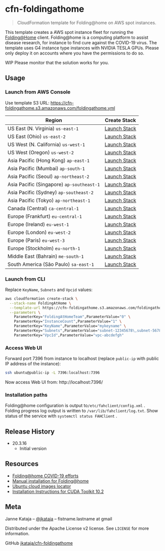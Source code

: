 # cfn-foldingathome
> CloudFormation template for Folding@home on AWS spot instances.

This template creates a AWS spot instance fleet for running the [Folding@Home](https://foldingathome.org/) client.
Folding@home is a computing platform to assist disease research, for instance to find cure against the COVID-19 virus.
The template uses G4 instance type instances with NVIDIA TESLA GPUs.
Please only deploy it on accounts where you have the permissions to do so.

WIP Please monitor that the solution works for you.

## Usage

### Launch from AWS Console

Use template S3 URL: https://cfn-foldingathome.s3.amazonaws.com/foldingathome.yml

| Region         | Create Stack              |
|----------------|---------------------------|
| US East (N. Virginia) `us-east-1` | [Launch Stack](https://us-east-1.console.aws.amazon.com/cloudformation/home?region=us-east-1#/stacks/create/review?templateURL=https://cfn-foldingathome.s3.amazonaws.com/foldingathome.yml&stackName=FoldingAtHome) |
| US East (Ohio) `us-east-2` | [Launch Stack](https://us-east-2.console.aws.amazon.com/cloudformation/home?region=us-east-2#/stacks/create/review?templateURL=https://cfn-foldingathome.s3.amazonaws.com/foldingathome.yml&stackName=FoldingAtHome) |
| US West (N. California) `us-west-1`| [Launch Stack](https://us-west-1.console.aws.amazon.com/cloudformation/home?region=us-west-1#/stacks/create/review?templateURL=https://cfn-foldingathome.s3.amazonaws.com/foldingathome.yml&stackName=FoldingAtHome) |
|US West (Oregon) `us-west-2` | [Launch Stack](https://us-west-2.console.aws.amazon.com/cloudformation/home?region=us-west-2#/stacks/create/review?templateURL=https://cfn-foldingathome.s3.amazonaws.com/foldingathome.yml&stackName=FoldingAtHome) |
| Asia Pacific (Hong Kong) `ap-east-1`| [Launch Stack](https://ap-east-1.console.aws.amazon.com/cloudformation/home?region=ap-east-1#/stacks/create/review?templateURL=https://cfn-foldingathome.s3.amazonaws.com/foldingathome.yml&stackName=FoldingAtHome) |
| Asia Pacific (Mumbai) `ap-south-1` | [Launch Stack](https://ap-south-1.console.aws.amazon.com/cloudformation/home?region=ap-south-1#/stacks/create/review?templateURL=https://cfn-foldingathome.s3.amazonaws.com/foldingathome.yml&stackName=FoldingAtHome) |
| Asia Pacific (Seoul) `ap-northeast-2`| [Launch Stack](https://ap-northeast-2.console.aws.amazon.com/cloudformation/home?region=ap-northeast-2#/stacks/create/review?templateURL=https://cfn-foldingathome.s3.amazonaws.com/foldingathome.yml&stackName=FoldingAtHome) |
| Asia Pacific (Singapore) `ap-southeast-1` | [Launch Stack](https://ap-southeast-1.console.aws.amazon.com/cloudformation/home?region=ap-southeast-1#/stacks/create/review?templateURL=https://cfn-foldingathome.s3.amazonaws.com/foldingathome.yml&stackName=FoldingAtHome) |
| Asia Pacific (Sydney) `ap-southeast-2` | [Launch Stack](https://ap-southeast-2.console.aws.amazon.com/cloudformation/home?region=ap-southeast-2#/stacks/create/review?templateURL=https://cfn-foldingathome.s3.amazonaws.com/foldingathome.yml&stackName=FoldingAtHome) |
| Asia Pacific (Tokyo) `ap-northeast-1` | [Launch Stack](https://ap-northeast-1.console.aws.amazon.com/cloudformation/home?region=ap-northeast-1#/stacks/create/review?templateURL=https://cfn-foldingathome.s3.amazonaws.com/foldingathome.yml&stackName=FoldingAtHome) |
| Canada (Central) `ca-central-1` | [Launch Stack](https://ca-central-1.console.aws.amazon.com/cloudformation/home?region=ca-central-1#/stacks/create/review?templateURL=https://cfn-foldingathome.s3.amazonaws.com/foldingathome.yml&stackName=FoldingAtHome) |
|Europe (Frankfurt) `eu-central-1` | [Launch Stack](https://eu-central-1.console.aws.amazon.com/cloudformation/home?region=eu-central-1#/stacks/create/review?templateURL=https://cfn-foldingathome.s3.amazonaws.com/foldingathome.yml&stackName=FoldingAtHome) |
| Europe (Ireland) `eu-west-1` | [Launch Stack](https://eu-west-1.console.aws.amazon.com/cloudformation/home?region=eu-west-1#/stacks/create/review?templateURL=https://cfn-foldingathome.s3.amazonaws.com/foldingathome.yml&stackName=FoldingAtHome) |
| Europe (London) `eu-west-2` | [Launch Stack](https://eu-west-2.console.aws.amazon.com/cloudformation/home?region=eu-west-2#/stacks/create/review?templateURL=https://cfn-foldingathome.s3.amazonaws.com/foldingathome.yml&stackName=FoldingAtHome) |
| Europe (Paris) `eu-west-3` | [Launch Stack](https://eu-west-3.console.aws.amazon.com/cloudformation/home?region=eu-west-3#/stacks/create/review?templateURL=https://cfn-foldingathome.s3.amazonaws.com/foldingathome.yml&stackName=FoldingAtHome) |
| Europe (Stockholm) `eu-north-1`| [Launch Stack](https://eu-north-1.console.aws.amazon.com/cloudformation/home?region=eu-north-1#/stacks/create/review?templateURL=https://cfn-foldingathome.s3.amazonaws.com/foldingathome.yml&stackName=FoldingAtHome) |
| Middle East (Bahrain) `me-south-1` | [Launch Stack](https://me-south-1.console.aws.amazon.com/cloudformation/home?region=me-south-1#/stacks/create/review?templateURL=https://cfn-foldingathome.s3.amazonaws.com/foldingathome.yml&stackName=FoldingAtHome) |
| South America (São Paulo) `sa-east-1` | [Launch Stack](https://sa-east-1.console.aws.amazon.com/cloudformation/home?region=sa-east-1#/stacks/create/review?templateURL=https://cfn-foldingathome.s3.amazonaws.com/foldingathome.yml&stackName=FoldingAtHome) |

### Launch from CLI

Replace `KeyName`, `Subnets` and `Vpcid` values:

```sh
aws cloudformation create-stack \
  --stack-name FoldingAtHome \
  --template-url https://cfn-foldingathome.s3.amazonaws.com/foldingathome.yml \
  --parameters \
    ParameterKey="FoldingAtHomeTeam",ParameterValue="0" \
    ParameterKey="InstanceCount",ParameterValue="1" \
    ParameterKey="KeyName",ParameterValue="mykeyname" \
    ParameterKey="Subnets",ParameterValue="subnet-12345678\,subnet-56781234" \
    ParameterKey="VpcId",ParameterValue="vpc-abcdefgh"
```

### Access Web UI

Forward port 7396 from instance to localhost (replace `public-ip` with public IP address of the instance):

```sh
ssh ubuntu@public-ip -L 7396:localhost:7396
```

Now access Web UI from: http://localhost:7396/

### Installation paths

Folding@home configuration is output to`/etc/fahclient/config.xml` .
Folding progress log output is written to `/var/lib/fahclient/log.txt`.
Show status of the service with `systemctl status FAHClient` .

## Release History

* 20.3.16
    * Initial version

## Resources

 - [Folding@home COVID-19 efforts](https://github.com/FoldingAtHome/coronavirus)
 - [Manual installation for Folding@home](https://foldingathome.org/support/faq/installation-guides/linux/manual-installation-advanced/)
 - [Ubuntu cloud images locator](https://cloud-images.ubuntu.com/locator/ec2/)
 - [Installation Instructions for CUDA Toolkit 10.2](https://developer.nvidia.com/cuda-downloads?target_os=Linux&target_arch=x86_64&target_distro=Ubuntu&target_version=1804&target_type=debnetwork)

## Meta

Janne Kataja – [@jkataja](https://twitter.com/jkataja) – fistname.lastname at gmail

Distributed under the Apache License v2 license. See ``LICENSE`` for more information.

GitHub [jkataja/cfn-foldingathome](https://github.com/jkataja/cfn-foldingathome)


